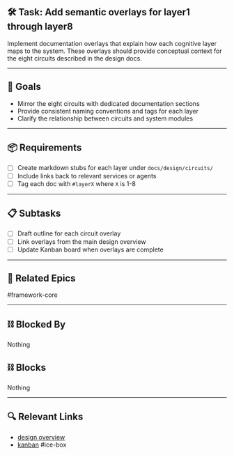 ## 🛠️ Task: Add semantic overlays for layer1 through layer8

Implement documentation overlays that explain how each cognitive layer maps to the system. These overlays should provide conceptual context for the eight circuits described in the design docs.

---

## 🎯 Goals

- Mirror the eight circuits with dedicated documentation sections
- Provide consistent naming conventions and tags for each layer
- Clarify the relationship between circuits and system modules

---

## 📦 Requirements

- [ ] Create markdown stubs for each layer under `docs/design/circuits/`
- [ ] Include links back to relevant services or agents
- [ ] Tag each doc with `#layerX` where `X` is 1-8

---

## 📋 Subtasks

- [ ] Draft outline for each circuit overlay
- [ ] Link overlays from the main design overview
- [ ] Update Kanban board when overlays are complete

---

## 🔗 Related Epics

#framework-core

---

## ⛓️ Blocked By

Nothing

## ⛓️ Blocks

Nothing

---

## 🔍 Relevant Links

- [design overview](../../design/overview.md)
- [kanban](../boards/kanban.md)
#ice-box
